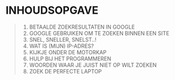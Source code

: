 # INHOUDSOPGAVE

> 1. BETAALDE ZOEKRESULTATEN IN GOOGLE
> 2. GOOGLE GEBRUIKEN OM TE ZOEKEN BINNEN EEN SITE
> 3. SNEL, SNELLER, SNELST..!
> 4. WAT IS (MIJN) IP-ADRES?
> 5. KIJKJE ONDER DE MOTORKAP
> 6. HULP BIJ HET PROGRAMMEREN
> 7. WOORDEN WAAR JE JUIST NIET OP WILT ZOEKEN
> 8. ZOEK DE PERFECTE LAPTOP


